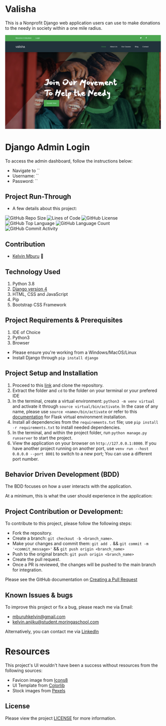 # Valisha
This is a Nonprofit Django web application users can use to make donations to the needy in society within a one mile radius.

![Site Screenshot](static/img/valisha.png)

# Django Admin Login
To access the admin dashboard, follow the instructions below:

* Navigate to ``
* Username: ``
* Password: ``

## Project Run-Through
* A few details about this project:

![GitHub Repo Size](https://img.shields.io/github/repo-size/kelvinmburu/valisha)
![Lines of Code](https://img.shields.io/tokei/lines/github/kelvinmburu/valisha)
![GitHub License](https://img.shields.io/github/license/kelvinmburu/valisha)
![GitHub Top Language](https://img.shields.io/github/languages/top/kelvinmburu/valisha)
![GitHub Language Count](https://img.shields.io/github/languages/count/kelvinmburu/valisha)
![GitHub Commit Activity](https://img.shields.io/github/commit-activity/w/kelvinmburu/valisha)

## Contribution
- [Kelvin Mburu](https://github.com/kelvinmburu) 📖

## Technology Used

1. Python 3.8
2. [Django version 4](https://docs.djangoproject.com/en/4.0/)
3. HTML, CSS and JavaScript
4. Pip
5. Bootstrap CSS Framework
## Project Requirements & Prerequisites

1. IDE of Choice
2. Python3
3. Browser

* Please ensure you're working from a Windows/MacOS/Linux
* Install Django through `pip install django`

## Project Setup and Installation

1. Proceed to this [link](https://github.com/kelvinmburu/valisha.git) and clone the repository.
2. Extract the folder and `cd` to the folder on your terminal or your prefered IDE
3. In the terminal, create a virtual environment: `python3 -m venv virtual` and activate it through `source virtual/bin/activate`. In the case of any name, please use `source <name>/bin/activate` or refer to this [documentation](https://stackoverflow.com/questions/31252791/flask-importerror-no-module-named-flask) for Flask virtual environment installation.
4. Install all dependencies from the `requirements.txt` file; use `pip install -r requirements.txt` to install needed dependencies.
6. In the terminal, and within the project folder, run `python manage.py runserver` to start the project.
7. View the application on your browser on `http://127.0.0.1:8000`. If you have another project running on another port, use `venv run --host 0.0.0.0 --port 8001` to switch to a new port; You can use a different port number.

## Behavior Driven Development (BDD)

The BDD focuses on how a user interacts with the application.

At a minimum, this is what the user should experience in the application:


## Project Contribution or Development:

To contribute to this project, please follow the following steps:
* Fork the repository.
* Create a branch: `git checkout -b <branch_name>`.
* Make your changes and commit them: `git add .` && `git commit -m '<commit_message>'` && `git push origin <branch_name>`
* Push to the original branch: `git push origin <branch_name>`
* Create the pull request.
* Once a PR is reviewed, the changes will be pushed to the main branch for integration.

Please see the GitHub documentation on [Creating a Pull Request](https://help.github.com/en/github/collaborating-with-issues-and-pull-requests/creating-a-pull-request)

## Known Issues & bugs

To improve this project or fix a bug, please reach me via Email:
* [mburuhkelvin@gmail.com](mailto:mburuhkelvin@gmail.com)
* [kelvin.anjiku@student.moringaschool.com](mailto:kelvin.anjiku@student.moringaschool.com)

Alternatively, you can contact me via [LinkedIn](https://www.linkedin.com/in/kelvin-m-560a25135/)

# Resources
This project's UI wouldn't have been a success without resources from the following sources:
* Favicon image from [Icons8](https://icons8.com/)
* UI Template from [Colorlib](https://colorlib.com/)
* Stock images from [Pexels](https://www.pexels.com/)
## License

Please view the project [LICENSE](LICENSE) for more information.
